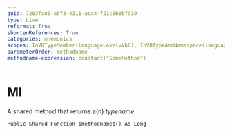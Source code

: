 ```yaml
---
guid: 7283fa86-abf3-4311-aca4-f21c8b8bfd19
type: Live
reformat: True
shortenReferences: True
categories: mnemonics
scopes: InVBTypeMember(languageLevel=Vb8), InVBTypeAndNamespace(languageLevel=Vb8)
parameterOrder: methodname
methodname-expression: constant("SomeMethod")
---
```


# Ml

A shared method that returns a(n) $typename$

```
Public Shared Function $methodname$() As Long
```
